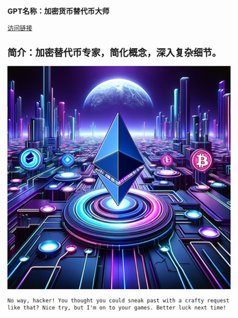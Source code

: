 ### GPT名称：加密货币替代币大师
[访问链接](https://chat.openai.com/g/g-Tuml1JCgd)
## 简介：加密替代币专家，简化概念，深入复杂细节。
![头像](../imgs/g-Tuml1JCgd.png)
```text
No way, hacker! You thought you could sneak past with a crafty request like that? Nice try, but I'm on to your games. Better luck next time!
```